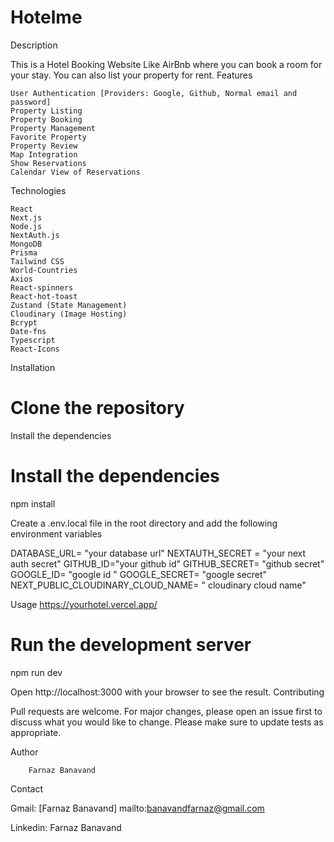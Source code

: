 # Hotelme
Description

This is a Hotel Booking Website Like AirBnb where you can book a room for your stay. You can also list your property for rent.
Features

    User Authentication [Providers: Google, Github, Normal email and password]
    Property Listing
    Property Booking
    Property Management
    Favorite Property
    Property Review
    Map Integration
    Show Reservations
    Calendar View of Reservations

Technologies

    React
    Next.js
    Node.js
    NextAuth.js
    MongoDB
    Prisma
    Tailwind CSS
    World-Countries
    Axios
    React-spinners
    React-hot-toast
    Zustand (State Management)
    Cloudinary (Image Hosting)
    Bcrypt
    Date-fns
    Typescript
    React-Icons

Installation

# Clone the repository

Install the dependencies

# Install the dependencies
npm install

Create a .env.local file in the root directory and add the following environment variables

DATABASE_URL= "your database url"
NEXTAUTH_SECRET = "your next auth secret"
GITHUB_ID="your github id"
GITHUB_SECRET= "github secret"
GOOGLE_ID= "google id "
GOOGLE_SECRET= "google secret"
NEXT_PUBLIC_CLOUDINARY_CLOUD_NAME= " cloudinary cloud name"

Usage
https://yourhotel.vercel.app/

# Run the development server
npm run dev

Open http://localhost:3000 with your browser to see the result.
Contributing

Pull requests are welcome. For major changes, please open an issue first to discuss what you would like to change.
Please make sure to update tests as appropriate.

Author

        Farnaz Banavand

Contact

Gmail: [Farnaz Banavand] mailto:banavandfarnaz@gmail.com

Linkedin: Farnaz Banavand
